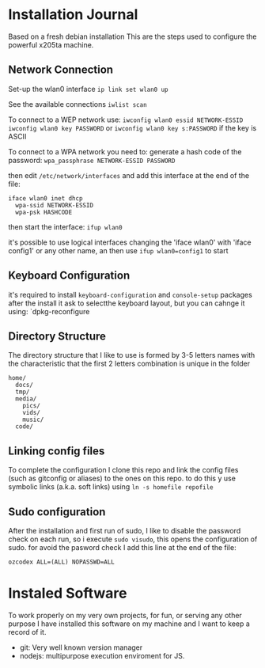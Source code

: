 # Installation Journal

Based on a fresh debian installation
This are the steps used to configure the powerful x205ta machine.

## Network Connection
Set-up the wlan0 interface
`ip link set wlan0 up`

See the available connections
`iwlist scan`

To connect to a WEP network use:
`iwconfig wlan0 essid NETWORK-ESSID`
`iwconfig wlan0 key PASSWORD` or `iwconfig wlan0 key s:PASSWORD` if the key is ASCII

To connect to a WPA network you need to:
generate a hash code of the password:
`wpa_passphrase NETWORK-ESSID PASSWORD`

then edit `/etc/network/interfaces`
and add this interface at the end of the file:
```
iface wlan0 inet dhcp 
  wpa-ssid NETWORK-ESSID
  wpa-psk HASHCODE
```
then start the interface: `ifup wlan0`

it's possible to use logical interfaces changing the 'iface wlan0' with 'iface config1'
or any other name, an then use `ifup wlan0=config1` to start

## Keyboard Configuration
it's required to install `keyboard-configuration` and `console-setup` packages
after the install it ask to selectthe keyboard layout, but you can cahnge it using:
`dpkg-reconfigure

## Directory Structure
The directory structure that I like to use is formed by 3-5 letters names with the 
characteristic that the first 2 letters combination is unique in the folder
```
home/
  docs/
  tmp/
  media/
    pics/
    vids/
    music/
  code/
```

## Linking config files
To complete the configuration I clone this repo and link the config files (such as gitconfig
or aliases) to the ones on this repo.
to do this y use symbolic links (a.k.a. soft links) using `ln -s homefile repofile`

## Sudo configuration
After the installation and first run of sudo, I like to disable the password check on
each run, so i execute `sudo visudo`, this opens the configuration of sudo.
for avoid the pasword check I add this line at the end of the file:
```
ozcodex ALL=(ALL) NOPASSWD=ALL
```

# Instaled Software

To work properly on my very own projects, for fun, or serving any other purpose I have installed
this software on my machine and I want to keep a record of it.

* git: Very well known version manager
* nodejs: multipurpose execution enviroment for JS.
